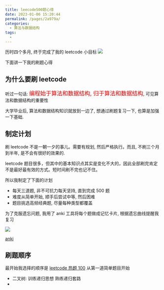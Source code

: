 ```yaml
---
title: leecode500题心得
date: 2023-01-06 15:20:44
permalink: /pages/2a979a/
categories:
  - 算法与数据结构
tags:
  - 
---
```

历时四个多月, 终于完成了我的 leetcode 小目标
![](https://gcy-1306312261.cos.ap-chengdu.myqcloud.com/blog/20230106152148.png)

下面讲一下我的刷题心得

## 为什么要刷 leetcode

听过一句话: <font color=#dd0000 size=4>编程始于算法和数据结构, 归于算法和数据结构</font>, 可见算法和数据结构的重要性

大学毕业后, 算法和数据结构知识就放到一边了, 想通过刷题复习一下, 也算是加强一下基础.

## 制定计划

刷 leetcode 不是一朝一夕的事儿。需要有规划, 然后严格执行。而且, 不刷三个月到半年, 是不会有很好的效果的.

leetcode 题目很多，但其中的基本知识点其实是变化不大的，因此全部刷完肯定不是最好最有效的方式。短时间刷不完也记不住。

所以我制定了下面的计划

- 每天三道题, 非不可抗力每天坚持, 直到完成 500 题
- 难度从简单开始, 顺手后尝试中等, 然后困难
- 题目挑选高频经典题, 尽量每种类型都覆盖

为了克服遗忘问题, 我用了 anki 工具将每个题做成记忆卡片, 根据遗忘曲线提醒我复习

![](https://gcy-1306312261.cos.ap-chengdu.myqcloud.com/blog/20230106154639.png)

[anki](https://apps.ankiweb.net/)

## 刷题顺序

最开始我选择的顺序是 [leetcode 热题 100](https://apps.ankiweb.net/) 从第一道简单题目开始

- 二叉树: 训练递归思想 熟练递归套路
-
